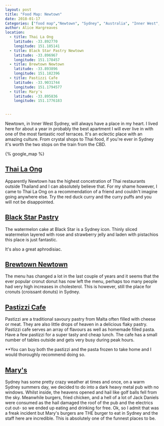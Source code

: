 ```yaml
---
layout: post
title: "Food Map: Newtown"
date: 2018-01-17 
Categories: ["food map","Newtown", "Sydney", "Australia", "Inner West", "Restaurants", "food tours", "reviews"]
author: Alice Hargreaves
location:
  - title: Thai La Ong
    latitude: -33.892770
    longitude: 151.185141
  - title: Black Star Pastry Newtown
    latitude: -33.896967
    longitude: 151.178457
  - title: Brewtown Newtown
    latitude: -33.893896
    longitude: 151.182396
  - title: Pastizzi Cafe
    latitude: -33.9031744
    longitude: 151.1794577
  - title: Mary's
    latitude: -33.895836
    longitude: 151.1776183
  

---
```

Newtown, in Inner West Sydney, will always have a place in my heart. I lived here for about a year in probably the best apartment I will ever live in with one of the most fantastic roof terraces. It's an eclectic place with an amazing culture. From crystal shops to Thai food, if you're ever in Sydney it's worth the two stops on the train from the CBD. 

{% google_map %}

[Thai La Ong](https://http://thailaongrestaurant.com.au/)
----------

Apparently Newtown has the highest concetration of Thai restaurants outside Thailand and I can absolutely believe that. For my shame however, I came to Thai La Ong on a recommendation of a friend and couldn't imagine going anywhere else. Try the red duck curry and the curry puffs and you will not be disappointed. 


[Black Star Pastry](https://blackstarpastry.com.au)
-------------------

The watermelon cake at Black Star is a Sydney icon. Thinly sliced watermelon layered with rose and strawberry jelly and laden with pistachios this place is just fantastic. 

It's also a great aphrodisiac. 


[Brewtown Newtown](https://www.brewtownnewtown.com/)
-------------------

The menu has changed a lot in the last couple of years and it seems that the ever popular cronut donut has now left the menu, perhaps too many people had very high increases in cholesterol. This is however, still the place for cronuts (croissant donuts) in Sydney. 


[Pastizzi Cafe](https://www.facebook.com/PASTIZZI-CAFE-287754542104/)
--------------------------

Pastizzi are a traditional savoury pastry from Malta often filled with cheese or meat. They are also little drops of heaven in a delicious flaky pastry. Pastizzi cafe serves an array of flavours as well as homemade filled pasta. Have a few pastizzi for a super tasty and cheap lunch. The cafe has a small number of tables outside and gets very busy during peak hours. 

**You can buy both the pastizzi and the pasta frozen to take home and I would thoroughly recommend doing so. 


[Mary's](http://www.getfat.com.au/menu/)
---------

Sydney has some pretty crazy weather at times and once, on a warm Sydney summers day, we decided to do into a dark heavy metal pub with no windows. Whilst inside, the heavens opened and hail like golf balls fell from the sky. Meanwhile burgers, fried chicken, and a hell of a lot of Jack Daniels were consumed as the hail damaged the roof of the pub and the electrics cut out- so we ended up eating and drinking for free. Ok, so I admit that was a freak incident but Mary's burgers are THE burger to eat in Sydney and the staff here are incredible. This is absolutely one of the funnest places to be. 
